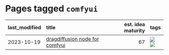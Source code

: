 # Pages tagged `comfyui`

|last_modified|title|est. idea maturity|tags
|:---|:---|---:|:---|
|2023-10-19|[dragdiffusion node for comfyui](../comfyui_dragdiffusion.md)|67|[![](https://img.shields.io/badge/tag-comfyui-e839f4)](../tags/comfyui.md) [![](https://img.shields.io/badge/tag-tooling-92ab1c)](../tags/tooling.md)|